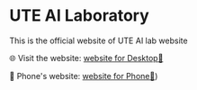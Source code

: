 # UTE AI Laboratory

This is the official website of UTE AI lab website

🌐 Visit the website: [website for Desktop🚀](https://hoagndawg35.github.io/UTE-AILab.io/)

📱 Phone's website: [website for Phone🚀](https://hoagndawg35.github.io/mobile_react_uteailab.io/))
